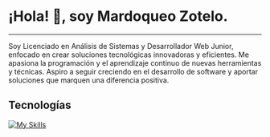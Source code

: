 # ¡Hola! 👋, soy Mardoqueo Zotelo.
***
Soy Licenciado en Análisis de Sistemas y Desarrollador Web Junior, enfocado en crear soluciones tecnológicas innovadoras y eficientes. Me apasiona la programación y el aprendizaje continuo de nuevas herramientas y técnicas. Aspiro a seguir creciendo en el desarrollo de software y aportar soluciones que marquen una diferencia positiva.

## Tecnologías
[![My Skills](https://skillicons.dev/icons?i=html,css,js,python,django,react)](https://skillicons.dev)
<!--
**MardoqueoZ/MardoqueoZ** is a ✨ _special_ ✨ repository because its `README.md` (this file) appears on your GitHub profile.

Here are some ideas to get you started:

- 🔭 I’m currently working on ...
- 🌱 I’m currently learning ...
- 👯 I’m looking to collaborate on ...
- 🤔 I’m looking for help with ...
- 💬 Ask me about ...
- 📫 How to reach me: ...
- 😄 Pronouns: ...
- ⚡ Fun fact: ...
-->
